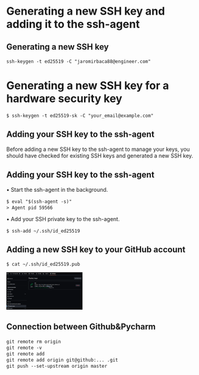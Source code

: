 # Generating a new SSH key and adding it to the ssh-agent

## Generating a new SSH key

```terminal
ssh-keygen -t ed25519 -C "jaromirbaca88@engineer.com"
```

# Generating a new SSH key for a hardware security key

```terminal
$ ssh-keygen -t ed25519-sk -C "your_email@example.com"
```

## Adding your SSH key to the ssh-agent
Before adding a new SSH key to the ssh-agent to manage your keys, you should have checked for existing SSH keys and generated a new SSH key.

## Adding your SSH key to the ssh-agent

• Start the ssh-agent in the background.

```terminal
$ eval "$(ssh-agent -s)"
> Agent pid 59566
```

• Add your SSH private key to the ssh-agent.

```terminal
$ ssh-add ~/.ssh/id_ed25519
```

## Adding a new SSH key to your GitHub account

```terminal
$ cat ~/.ssh/id_ed25519.pub
```

<p float="left">
  <img src="/Photos/GitHubKey.png" width="200" /> 
</p>

## Connection between Github&Pycharm
```terminal
git remote rm origin
git remote -v
git remote add
git remote add origin git@github:... .git
git push --set-upstream origin master
```